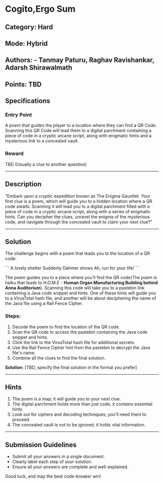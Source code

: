 
# Cogito,Ergo Sum

## Category: Hard
## Mode: Hybrid
## Authors: - Tanmay Paturu, Raghav Ravishankar, Adarsh Shirawalmath
## Points: TBD
## Specifications

### Entry Point
A poem that guides the player to a location where they can find a QR Code. Scanning this QR Code will lead them to a digital parchment containing a piece of code in a cryptic arcane script, along with enigmatic hints and a mysterious link to a concealed vault.

### Reward
TBD (Usually a clue to another question)

---

## Description

"Embark upon a cryptic expedition known as The Enigma Gauntlet. Your first clue is a poem, which will guide you to a hidden location where a QR code awaits. Scanning it will lead you to a digital parchment filled with a piece of code in a cryptic arcane script, along with a series of enigmatic hints. Can you decipher the clues, unravel the enigma of the mysterious code, and navigate through the concealed vault to claim your next clue?"

---

## Solution

The challenge begins with a poem that leads you to the location of a QR code:

\```
A lovely shelter
Suddenly Dahmer shows
Ah, run for your life!
\```

The poem guides you to a place where you'll find the QR code(The poem is haiku that leads to H.O.M.E - **Human Organ Manufacturing Building behind Anna Auditorium**). Scanning this code will take you to a pastebin link containing a Java code snippet and hints. One of these hints will guide you to a VirusTotal hash file, and another will be about deciphering the name of the Java file using a Rail Fence Cipher.

### Steps:

1. Decode the poem to find the location of the QR code.
2. Scan the QR code to access the pastebin containing the Java code snippet and hints.
3. Click the link to the VirusTotal hash file for additional secrets.
4. Use the Rail Fence Cipher hint from the pastebin to decrypt the Java file's name.
5. Combine all the clues to find the final solution.

**Solution**: [TBD, specify the final solution in the format you prefer]

---

## Hints

1. The poem is a map; it will guide you to your next clue.
2. The digital parchment holds more than just code; it contains essential hints.
3. Look out for ciphers and decoding techniques; you'll need them to proceed.
4. The concealed vault is not to be ignored; it holds vital information.

---

## Submission Guidelines

- Submit all your answers in a single document.
- Clearly label each step of your solution.
- Ensure all your answers are complete and well-explained.

Good luck, and may the best code-breaker win!
